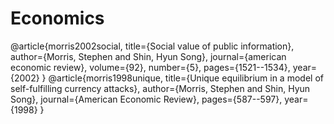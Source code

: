 # Economics
@article{morris2002social,
  title={Social value of public information},
  author={Morris, Stephen and Shin, Hyun Song},
  journal={american economic review},
  volume={92},
  number={5},
  pages={1521--1534},
  year={2002}
}
@article{morris1998unique,
  title={Unique equilibrium in a model of self-fulfilling currency attacks},
  author={Morris, Stephen and Shin, Hyun Song},
  journal={American Economic Review},
  pages={587--597},
  year={1998}
}
